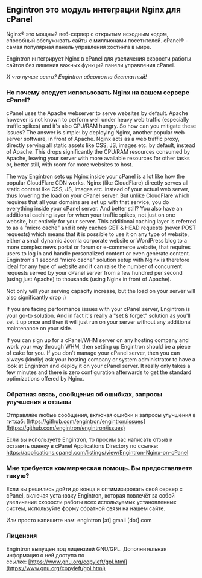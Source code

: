 ## Engintron это модуль интеграции Nginx для cPanel

Nginx® это мощный веб-сервер с открытым исходным кодом, способный обслуживать сайты с миллионами посетителей. cPanel®  - самая популярная панель управления хостинга в мире.

Engintron интегрирует Nginx в cPanel для увеличения скорости работы сайтов без лишения важных функций панели управления cPanel.

_И что лучше всего? Engintron абсолютно бесплатный!_


### Но почему следует использовать Nginx на вашем сервере cPanel?

cPanel uses the Apache webserver to serve websites by default. Apache however is not known to perform well under heavy web traffic (especially traffic spikes) and it's also CPU/RAM hungry. So how can you mitigate these issues? The answer is simple: by deploying Nginx, another popular web server software, in front of Apache. Nginx acts as a web traffic proxy, directly serving all static assets like CSS, JS, images etc. by default, instead of Apache. This drops significantly the CPU/RAM resources consumed by Apache, leaving your server with more available resources for other tasks or, better still, with room for more websites to host.

The way Engintron sets up Nginx inside your cPanel is a lot like how the popular CloudFlare CDN works. Nginx (like CloudFlare) directly serves all static content like CSS, JS, images etc. instead of your actual web server, thus lowering the load on your cPanel server. But unlike CloudFlare which requires that all your domains are set up with that service, you do everything inside your cPanel server. And better still? You also have an additional caching layer for when your traffic spikes, not just on one website, but entirely for your server. This additional caching layer is referred to as a "micro cache" and it only caches GET & HEAD requests (never POST requests) which means that it is possible to use it on any type of website, either a small dynamic Joomla corporate website or WordPress blog to a more complex news portal or forum or e-commerce website, that requires users to log in and handle personalized content or even generate content. Engintron's 1 second "micro cache" solution setup with Nginx is therefore ideal for any type of website and it can raise the number of concurrent requests served by your cPanel server from a few hundred per second (using just Apache) to thousands (using Nginx in front of Apache).

Not only will your serving capacity increase, but the load on your server will also significantly drop :)

If you are facing performance issues with your cPanel server, Engintron is your go-to solution. And in fact it's really a "set & forget" solution as you'll set it up once and then it will just run on your server without any additional maintenance on your side.

If you can sign up for a cPanel/WHM server on any hosting company and work your way through WHM, then setting up Engintron should be a piece of cake for you. If you don't manage your cPanel server, then you can always (kindly) ask your hosting company or system administrator to have a look at Engintron and deploy it on your cPanel server. It really only takes a few minutes and there is zero configuration afterwards to get the standard optimizations offered by Nginx.


### Обратная связь, сообщения об ошибках, запросы улучшения и отзывы

Отправляйе любые сообщения, включая ошибки и запросы улучшения в гитхаб: [https://github.com/engintron/engintron/issues](https://github.com/engintron/engintron/issues)

Если вы используете Engintron, то просим вас написать отзыв и оставить оценку в cPanel Applications Directory по ссылке: https://applications.cpanel.com/listings/view/Engintron-Nginx-on-cPanel


### Мне требуется коммерческая помощь. Вы предоставляете такую?

Если вы решились дойти до конца и оптимизировать свой сервер с cPanel, включая установку Engintron, которая повлечёт за собой увеличение скорости работы всех используемых установленных систем, используйте форму обратной связи на нашем сайте.

Или просто напишите нам: engintron [at] gmail [dot] com


### Лицензия

Engintron выпущен под лицензией GNU/GPL. Дополнительная информация о ней доступа по ссылке: [https://www.gnu.org/copyleft/gpl.html](https://www.gnu.org/copyleft/gpl.html)
